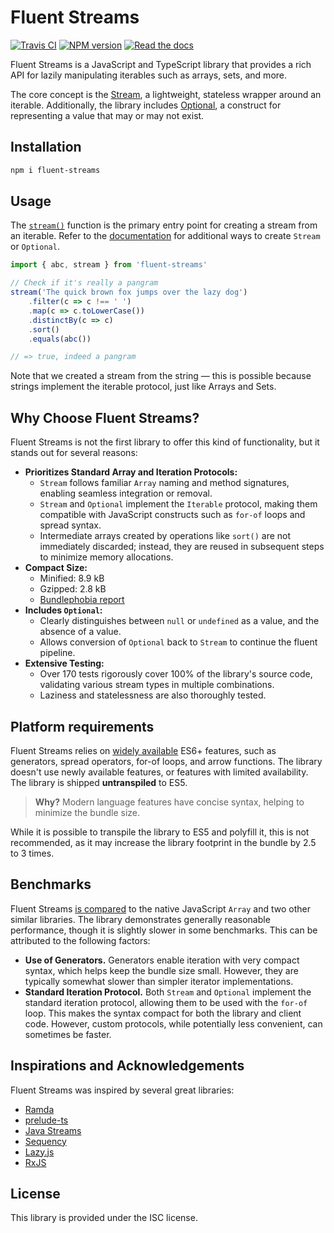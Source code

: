 # Fluent Streams

[![Travis CI](https://travis-ci.org/aleksei-berezkin/fluent-streams.svg?branch=master)](https://travis-ci.org/github/aleksei-berezkin/fluent-streams)
[![NPM version](https://img.shields.io/npm/v/fluent-streams.svg)](https://www.npmjs.com/package/fluent-streams)
[![Read the docs](https://img.shields.io/badge/docs-available-44cc11.svg)](https://aleksei-berezkin.github.io/fluent-streams-docs/)

Fluent Streams is a JavaScript and TypeScript library that provides a rich API for lazily manipulating iterables such as arrays, sets, and more.

The core concept is the [Stream](https://aleksei-berezkin.github.io/fluent-streams-docs/interfaces/Stream.html), a lightweight, stateless wrapper around an iterable. Additionally, the library includes [Optional](https://aleksei-berezkin.github.io/fluent-streams-docs/interfaces/Optional.html), a construct for representing a value that may or may not exist.

## Installation

```bash
npm i fluent-streams
```

## Usage

The [`stream()`](https://aleksei-berezkin.github.io/fluent-streams-docs/functions/stream-1.html) function is the primary entry point for creating a stream from an iterable. Refer to the [documentation](https://aleksei-berezkin.github.io/fluent-streams-docs/) for additional ways to create `Stream` or `Optional`.

```typescript
import { abc, stream } from 'fluent-streams'

// Check if it's really a pangram
stream('The quick brown fox jumps over the lazy dog')
    .filter(c => c !== ' ')
    .map(c => c.toLowerCase())
    .distinctBy(c => c)
    .sort()
    .equals(abc())

// => true, indeed a pangram
```

Note that we created a stream from the string — this is possible because strings implement the iterable protocol, just like Arrays and Sets.

## Why Choose Fluent Streams?  

Fluent Streams is not the first library to offer this kind of functionality, but it stands out for several reasons:

- **Prioritizes Standard Array and Iteration Protocols:**
  - `Stream` follows familiar `Array` naming and method signatures, enabling seamless integration or removal.
  - `Stream` and `Optional` implement the `Iterable` protocol, making them compatible with JavaScript constructs such as `for-of` loops and spread syntax.
  - Intermediate arrays created by operations like `sort()` are not immediately discarded; instead, they are reused in subsequent steps to minimize memory allocations.
- **Compact Size:**
  - Minified: 8.9 kB
  - Gzipped: 2.8 kB
  - [Bundlephobia report](https://bundlephobia.com/package/fluent-streams)
- **Includes `Optional`:**
  - Clearly distinguishes between `null` or `undefined` as a value, and the absence of a value.
  - Allows conversion of `Optional` back to `Stream` to continue the fluent pipeline.
- **Extensive Testing:**  
  - Over 170 tests rigorously cover 100% of the library's source code, validating various stream types in multiple combinations.
  - Laziness and statelessness are also thoroughly tested.

## Platform requirements

Fluent Streams relies on [widely available](https://developer.mozilla.org/en-US/docs/Glossary/Baseline/Compatibility#baseline_badges) ES6+ features, such as generators, spread operators, for-of loops, and arrow functions. The library doesn't use newly available features, or features with limited availability. The library is shipped **untranspiled** to ES5.

> **Why?** Modern language features have concise syntax, helping to minimize the bundle size.

While it is possible to transpile the library to ES5 and polyfill it, this is not recommended, as it may increase the library footprint in the bundle by 2.5 to 3 times.

## Benchmarks  

Fluent Streams [is compared](https://github.com/aleksei-berezkin/fluent-streams-docs/tree/master/benchmarks) to the native JavaScript `Array` and two other similar libraries. The library demonstrates generally reasonable performance, though it is slightly slower in some benchmarks. This can be attributed to the following factors:  

- **Use of Generators.** Generators enable iteration with very compact syntax, which helps keep the bundle size small. However, they are typically somewhat slower than simpler iterator implementations.  
- **Standard Iteration Protocol.** Both `Stream` and `Optional` implement the standard iteration protocol, allowing them to be used with the `for-of` loop. This makes the syntax compact for both the library and client code. However, custom protocols, while potentially less convenient, can sometimes be faster.  

## Inspirations and Acknowledgements  

Fluent Streams was inspired by several great libraries:  

- [Ramda](https://ramdajs.com/)  
- [prelude-ts](https://github.com/emmanueltouzery/prelude-ts)  
- [Java Streams](https://docs.oracle.com/javase/8/docs/api/java/util/stream/package-summary.html)  
- [Sequency](https://github.com/winterbe/sequency)  
- [Lazy.js](http://danieltao.com/lazy.js/)  
- [RxJS](https://rxjs-dev.firebaseapp.com/)  

## License  

This library is provided under the ISC license.  
